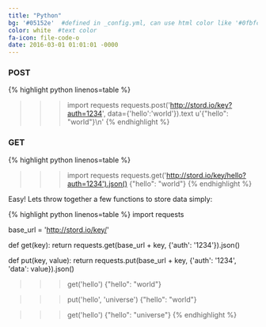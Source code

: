 ```yaml
---
title: "Python"
bg: '#05152e'  #defined in _config.yml, can use html color like '#0fbfcf'
color: white  #text color
fa-icon: file-code-o
date: 2016-03-01 01:01:01 -0000
---
```


### POST

{% highlight python linenos=table %}
>>> import requests
>>> requests.post('http://stord.io/key?auth=1234', data={'hello':'world'}).text
u'{"hello": "world"}\n'
{% endhighlight %}

### GET

{% highlight python linenos=table %}
>>> import requests
>>> requests.get('http://stord.io/key/hello?auth=1234').json()
{"hello": "world"}
{% endhighlight %}

Easy! Lets throw together a few functions to store data simply:

{% highlight python linenos=table %}
import requests


base_url = 'http://stord.io/key/'

def get(key):
    return requests.get(base_url + key, {'auth': '1234'}).json()

def put(key, value):
    return requests.put(base_url + key, {'auth': '1234', 'data': value}).json()

>>> get('hello')
{"hello": "world"}

>>> put('hello', 'universe')
{"hello": "world"}

>>> get('hello')
{"hello": "universe"}
{% endhighlight %}
